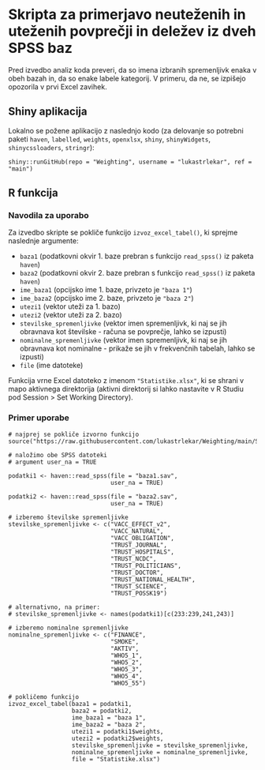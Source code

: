 # Skripta za primerjavo neuteženih in uteženih povprečji in deležev iz dveh SPSS baz

Pred izvedbo analiz koda preveri, da so imena izbranih spremenljivk enaka v obeh bazah in, da so enake labele kategorij. V primeru, da ne, se izpišejo opozorila v prvi Excel zavihek. 

## Shiny aplikacija

Lokalno se požene aplikacijo z naslednjo kodo (za delovanje so potrebni paketi `haven`, `labelled`, `weights`, `openxlsx`, `shiny`, `shinyWidgets`, `shinycssloaders`, `stringr`):

```
shiny::runGitHub(repo = "Weighting", username = "lukastrlekar", ref = "main")
```

## R funkcija

### Navodila za uporabo

Za izvedbo skripte se pokliče funkcijo `izvoz_excel_tabel()`, ki sprejme naslednje argumente:

- `baza1` (podatkovni okvir 1. baze prebran s funkcijo `read_spss()` iz paketa `haven`)
- `baza2` (podatkovni okvir 2. baze prebran s funkcijo `read_spss()` iz paketa `haven`)
- `ime_baza1` (opcijsko ime 1. baze, privzeto je `"baza 1"`)
- `ime_baza2` (opcijsko ime 2. baze, privzeto je `"baza 2"`)
- `utezi1` (vektor uteži za 1. bazo)
- `utezi2` (vektor uteži za 2. bazo)
- `stevilske_spremenljivke` (vektor imen spremenljivk, ki naj se jih obravnava kot številske - računa se povprečje, lahko se izpusti)
- `nominalne_spremenljivke` (vektor imen spremenljivk, ki naj se jih obravnava kot nominalne - prikaže se jih v frekvenčnih tabelah, lahko se izpusti)
- `file` (ime datoteke)

Funkcija vrne Excel datoteko z imenom `"Statistike.xlsx"`, ki se shrani v mapo aktivnega direktorija (aktivni direktorij si lahko nastavite v R Studiu pod Session > Set Working Directory).

### Primer uporabe

```
# najprej se pokliče izvorno funkcijo
source("https://raw.githubusercontent.com/lukastrlekar/Weighting/main/Skripta_primerjava_povprecji.R")

# naložimo obe SPSS datoteki
# argument user_na = TRUE

podatki1 <- haven::read_spss(file = "baza1.sav",
                             user_na = TRUE)

podatki2 <- haven::read_spss(file = "baza2.sav",
                             user_na = TRUE)

# izberemo številske spremenljivke
stevilske_spremenljivke <- c("VACC_EFFECT_v2",
                             "VACC_NATURAL",
                             "VACC_OBLIGATION",
                             "TRUST_JOURNAL",
                             "TRUST_HOSPITALS",
                             "TRUST_NCDC",
                             "TRUST_POLITICIANS",
                             "TRUST_DOCTOR",
                             "TRUST_NATIONAL_HEALTH",
                             "TRUST_SCIENCE",
                             "TRUST_POSSK19")

# alternativno, na primer:
# stevilske_spremenljivke <- names(podatki1)[c(233:239,241,243)]

# izberemo nominalne spremenljivke
nominalne_spremenljivke <- c("FINANCE",
                             "SMOKE",
                             "AKTIV",
                             "WHO5_1",
                             "WHO5_2",
                             "WHO5_3",
                             "WHO5_4",
                             "WHO5_55")

# pokličemo funkcijo
izvoz_excel_tabel(baza1 = podatki1,
                  baza2 = podatki2,
                  ime_baza1 = "baza 1",
                  ime_baza2 = "baza 2",
                  utezi1 = podatki1$weights,
                  utezi2 = podatki2$weights,
                  stevilske_spremenljivke = stevilske_spremenljivke,
                  nominalne_spremenljivke = nominalne_spremenljivke,
                  file = "Statistike.xlsx")
```


